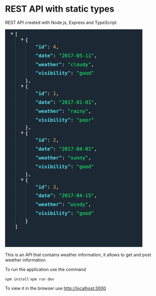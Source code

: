 # REST API with static types

REST API created with Node.js, Express and TypeScript


![api](https://github.com/erikaArango/API-REST-nodejs-typescript/blob/main/src/img/api.jpeg)

This is an API that contains weather information, it allows to get and post weather information.

To run the application use the command  

`npm install`
`npm run dev`

To view it in the browser use [http://localhost:3000](http://localhost:3000)